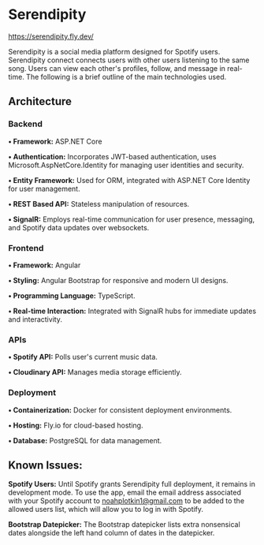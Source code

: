 # Serendipity
https://serendipity.fly.dev/

Serendipity is a social media platform designed for Spotify users. Serendipity connect connects users with other users listening to the same song. Users can view each other's profiles, follow, and message in real-time. The following is a brief outline of the main technologies used.


## Architecture
### Backend
**• Framework:** ASP.NET Core

**• Authentication:** Incorporates JWT-based authentication, uses Microsoft.AspNetCore.Identity for managing user identities and security.

**• Entity Framework:** Used for ORM, integrated with ASP.NET Core Identity for user management.

**• REST Based API:** Stateless manipulation of resources.

**• SignalR:** Employs real-time communication for user presence, messaging, and Spotify data updates over websockets.

### Frontend
**• Framework:** Angular

**• Styling:** Angular Bootstrap for responsive and modern UI designs.

**• Programming Language:** TypeScript.

**• Real-time Interaction:** Integrated with SignalR hubs for immediate updates and interactivity.

### APIs
**• Spotify API:** Polls user's current music data.

**• Cloudinary API:** Manages media storage efficiently.

### Deployment
**• Containerization:** Docker for consistent deployment environments.

**• Hosting:** Fly.io for cloud-based hosting.

**• Database:** PostgreSQL for data management.


## Known Issues:
**Spotify Users:** Until Spotify grants Serendipity full deployment, it remains in development mode. To use the app, email the email address associated with your Spotify account to noahplotkin1@gmail.com to be added to the allowed users list, which will allow you to log in with Spotify.

**Bootstrap Datepicker:** The Bootstrap datepicker lists extra nonsensical dates alongside the left hand column of dates in the datepicker.

